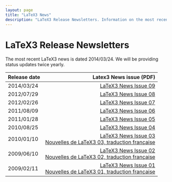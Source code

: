 ```yaml
---
layout: page
title: "LaTeX3 News"
description: "LaTeX3 Release Newsletters. Information on the most recent version of LaTeX3. The LaTeX3 PDF news issues. Updated twice yearly."
---
```


# LaTeX3 Release Newsletters

The most recent LaTeX3 news is dated 2014/03/24. We will be providing status updates twice yearly. 

| Release date | Latex3 News issue (PDF) |
|:-------------|------------------------:|
| 2014/03/24 | [LaTeX3 News Issue 09]({{site.baseurl}}/news/latex3-news/l3news09.pdf) |
| 2012/07/29 | [LaTeX3 News Issue 08]({{site.baseurl}}/news/latex3-news/l3news08.pdf) |
| 2012/02/26 | [LaTeX3 News Issue 07]({{site.baseurl}}/news/latex3-news/l3news07.pdf) |
| 2011/08/09 | [LaTeX3 News Issue 06]({{site.baseurl}}/news/latex3-news/l3news06.pdf) |
| 2011/01/28 | [LaTeX3 News Issue 05]({{site.baseurl}}/news/latex3-news/l3news05.pdf) |
| 2010/08/25 | [LaTeX3 News Issue 04]({{site.baseurl}}/news/latex3-news/l3news04.pdf) |
| 2010/01/10 | [LaTeX3 News Issue 03]({{site.baseurl}}/news/latex3-news/l3news03.pdf)<br>[Nouvelles de LaTeX3 03, traduction française]({{site.baseurl}}/news/latex3-news/l3news03-fr.pdf) |
| 2009/06/10 | [LaTeX3 News Issue 02]({{site.baseurl}}/news/latex3-news/l3news02.pdf)<br>[Nouvelles de LaTeX3 02, traduction française]({{site.baseurl}}/news/latex3-news/l3news02-fr.pdf) |
| 2009/02/11 | [LaTeX3 News Issue 01]({{site.baseurl}}/news/latex3-news/l3news01.pdf)<br>[Nouvelles de LaTeX3 01, traduction française]({{site.baseurl}}/news/latex3-news/l3news01-fr.pdf) |
